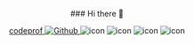 <p align="center">
### Hi there 👋
</p>
<p align="center">
  <a href="https://ipmoz.com">codeprof </a>
  <a href="https://github.com/cdprf">
  	<img alt="Github" src="https://img.shields.io/badge/GitHub-100000?style=for-the-badge&logo=github&logoColor=white" />
  </a>
  <img alt="icon" src="https://img.shields.io/badge/Windows-0078D6?style=for-the-badge&logo=windows&logoColor=white" />
  <img alt="icon" src="https://img.shields.io/badge/macOS-000000?style=for-the-badge&logo=apple&logoColor=white" />
  <img alt="icon" src="https://img.shields.io/badge/Linux-f75927?style=for-the-badge&logo=Linux&logoColor=white" />
  <img alt="icon" src="https://api.visitorbadge.io/api/visitors?path=https%3A%2F%2Fgithub.com%2Fcdprf&labelColor=%23000000&countColor=%23ff8a65" />
</p>

<!--
**cdprf/cdprf** is a ✨ _special_ ✨ repository because its `README.md` (this file) appears on your GitHub profile.

Here are some ideas to get you started:

- 🔭 I’m currently working on ...
- 🌱 I’m currently learning ...
- 👯 I’m looking to collaborate on ...
- 🤔 I’m looking for help with ...
- 💬 Ask me about ...
- 📫 How to reach me: ...
- 😄 Pronouns: ...
- ⚡ Fun fact: ...
-->
